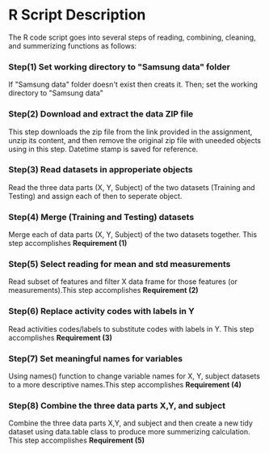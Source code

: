 # R Script Description
The R code script goes into several steps of reading, combining, cleaning, and summerizing functions as follows:
### Step(1) Set working directory to "Samsung data" folder
If "Samsung data" folder doesn't exist then creats it. Then; set the working directory to "Samsung data"

### Step(2) Download and extract the data ZIP file
This step downloads the zip file from the link provided in the assignment, unzip its content, and then remove the original zip file with uneeded objects using in this step. Datetime stamp is saved for reference.

### Step(3) Read datasets in approperiate objects
Read the three data parts (X, Y, Subject) of the two datasets (Training and Testing) and assign each of then to seperate object.

### Step(4) Merge (Training and Testing) datasets
Merge each of data parts (X, Y, Subject) of the two datasets together. This step accomplishes <B>Requirement (1)</B>

### Step(5) Select reading for mean and std measurements
Read subset of features and filter X data frame for those features (or measurements).This step accomplishes <B>Requirement (2)</B>

### Step(6) Replace activity codes with labels in Y
Read activities codes/labels to substitute codes with labels in Y. This step accomplishes <B>Requirement (3)</B>

### Step(7) Set meaningful names for variables
Using names() function to change variable names for X, Y, subject datasets to a more descriptive names.This step accomplishes <B>Requirement (4)</B>

### Step(8) Combine the three data parts X,Y, and subject
Combine the three data parts X,Y, and subject and then create a new tidy dataset using data.table class to produce more summerizing calculation. This step accomplishes <B>Requirement (5)</B>


